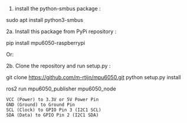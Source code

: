 1. install the python-smbus package :

sudo apt install python3-smbus

2a. Install this package from PyPi repository :

pip install mpu6050-raspberrypi

Or:

2b. Clone the repository and run setup.py :

git clone https://github.com/m-rtijn/mpu6050.git
python setup.py install



ros2 run mpu6050_publisher mpu6050_node


    VCC (Power) to 3.3V or 5V Power Pin
    GND (Ground) to Ground Pin
    SCL (Clock) to GPIO Pin 3 (I2C1 SCL)
    SDA (Data) to GPIO Pin 2 (I2C1 SDA)